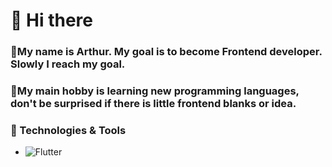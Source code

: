 # 👋 Hi there

### 💨My name is Arthur. My goal is to become Frontend developer. Slowly I reach my goal.
### 💨My main hobby is learning new programming languages, don't be surprised if there is little frontend blanks or idea.

### 🔧 Technologies & Tools
* ![Flutter](https://img.shields.io/badge/OS-Windows-2fa1ad?style=for-the-badge&logo=Windows)

